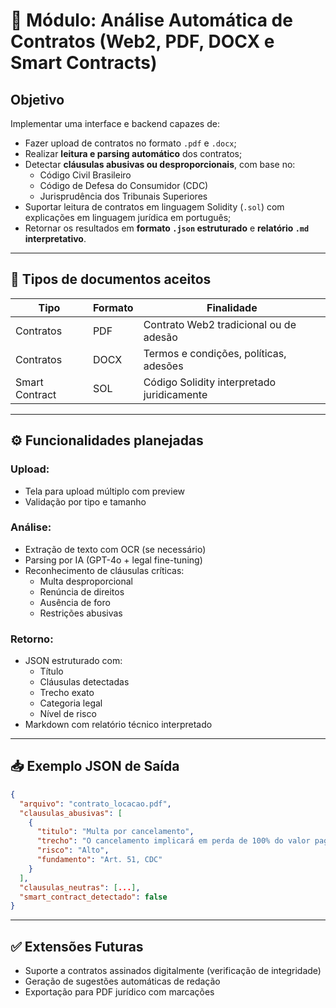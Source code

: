 
# 📄 Módulo: Análise Automática de Contratos (Web2, PDF, DOCX e Smart Contracts)

## Objetivo

Implementar uma interface e backend capazes de:
- Fazer upload de contratos no formato `.pdf` e `.docx`;
- Realizar **leitura e parsing automático** dos contratos;
- Detectar **cláusulas abusivas ou desproporcionais**, com base no:
  - Código Civil Brasileiro
  - Código de Defesa do Consumidor (CDC)
  - Jurisprudência dos Tribunais Superiores
- Suportar leitura de contratos em linguagem Solidity (`.sol`) com explicações em linguagem jurídica em português;
- Retornar os resultados em **formato `.json` estruturado** e **relatório `.md` interpretativo**.

---

## 📂 Tipos de documentos aceitos

| Tipo         | Formato | Finalidade                                      |
|--------------|---------|-------------------------------------------------|
| Contratos    | PDF     | Contrato Web2 tradicional ou de adesão          |
| Contratos    | DOCX    | Termos e condições, políticas, adesões          |
| Smart Contract | SOL   | Código Solidity interpretado juridicamente      |

---

## ⚙️ Funcionalidades planejadas

### Upload:
- Tela para upload múltiplo com preview
- Validação por tipo e tamanho

### Análise:
- Extração de texto com OCR (se necessário)
- Parsing por IA (GPT-4o + legal fine-tuning)
- Reconhecimento de cláusulas críticas:
  - Multa desproporcional
  - Renúncia de direitos
  - Ausência de foro
  - Restrições abusivas

### Retorno:
- JSON estruturado com:
  - Título
  - Cláusulas detectadas
  - Trecho exato
  - Categoria legal
  - Nível de risco
- Markdown com relatório técnico interpretado

---

## 📥 Exemplo JSON de Saída

```json
{
  "arquivo": "contrato_locacao.pdf",
  "clausulas_abusivas": [
    {
      "titulo": "Multa por cancelamento",
      "trecho": "O cancelamento implicará em perda de 100% do valor pago...",
      "risco": "Alto",
      "fundamento": "Art. 51, CDC"
    }
  ],
  "clausulas_neutras": [...],
  "smart_contract_detectado": false
}
```

---

## ✅ Extensões Futuras
- Suporte a contratos assinados digitalmente (verificação de integridade)
- Geração de sugestões automáticas de redação
- Exportação para PDF jurídico com marcações
